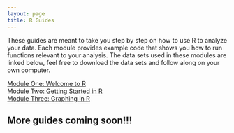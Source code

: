 ```yaml
---
layout: page
title: R Guides
---
```


These guides are meant to take you step by step on how to use R to analyze your data. Each module provides example code that shows you how to run functions relevant to your analysis. The data sets used in these modules are linked below, feel free to download the data sets and follow along on your own computer. 



[Module One: Welcome to R](2022-04-06-welcome-to-r.md)  
[Module Two: Getting Started in R](Module2.md)  
[Module Three: Graphing in R](Module3.md)


## More guides coming soon!!!
